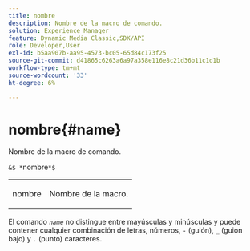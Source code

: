```yaml
---
title: nombre
description: Nombre de la macro de comando.
solution: Experience Manager
feature: Dynamic Media Classic,SDK/API
role: Developer,User
exl-id: b5aa907b-aa95-4573-bc05-65d84c173f25
source-git-commit: d41865c6263a6a97a358e116e8c21d36b11c1d1b
workflow-type: tm+mt
source-wordcount: '33'
ht-degree: 6%

---
```


# nombre{#name}

Nombre de la macro de comando.

`&$ *`nombre`*$`

<table id="simpletable_A07C4682275F461BA1F3B7752CE3FAE1"> 
 <tr class="strow"> 
  <td class="stentry"> <p><span class="codeph"> <span class="varname"> nombre</span></span> </p> </td> 
  <td class="stentry"> <p>Nombre de la macro. </p></td> 
 </tr> 
</table>

El comando *`name`* no distingue entre mayúsculas y minúsculas y puede contener cualquier combinación de letras, números, `-` (guión), `_` (guion bajo) y `.` (punto) caracteres.
